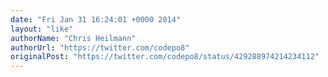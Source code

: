 ```yaml
---
date: "Fri Jan 31 16:24:01 +0000 2014"
layout: "like"
authorName: "Chris Heilmann"
authorUrl: "https://twitter.com/codepo8"
originalPost: "https://twitter.com/codepo8/status/429288974214234112"
---
```

